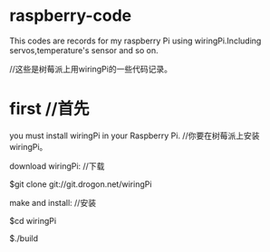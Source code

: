 # raspberry-code
This codes are records for my raspberry Pi using wiringPi.Including servos,temperature's sensor and so on.

//这些是树莓派上用wiringPi的一些代码记录。
# first //首先
you must install wiringPi in your Raspberry Pi.
//你要在树莓派上安装wiringPi。

download wiringPi:   //下载

$git clone git://git.drogon.net/wiringPi

make and install:  //安装

$cd wiringPi

$./build
